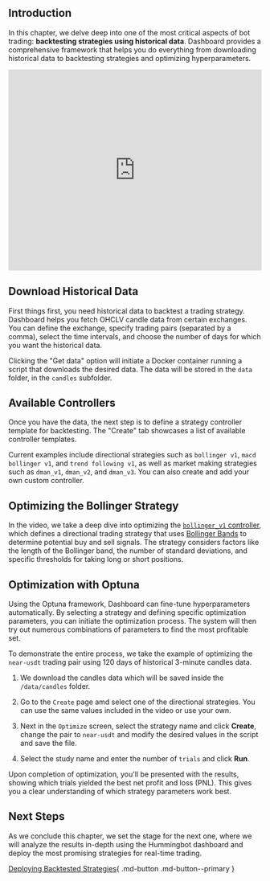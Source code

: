 ## Introduction

In this chapter, we delve deep into one of the most critical aspects of bot trading: **backtesting strategies using historical data**. Dashboard provides a comprehensive framework that helps you do everything from downloading historical data to backtesting strategies and optimizing hyperparameters.

<iframe style="width:100%; min-height:400px;" src="https://www.youtube.com/embed/bAi2ok7_boo?si=R52owIrglHWlSuS5" frameborder="0" allow="accelerometer; autoplay; encrypted-media; gyroscope; picture-in-picture" allowfullscreen></iframe>


## Download Historical Data

First things first, you need historical data to backtest a trading strategy. Dashboard helps you fetch OHCLV candle data from certain exchanges. You can define the exchange, specify trading pairs (separated by a comma), select the time intervals, and choose the number of days for which you want the historical data. 

Clicking the "Get data" option will initiate a Docker container running a script that downloads the desired data. The data will be stored in the `data` folder, in the `candles` subfolder.

## Available Controllers

Once you have the data, the next step is to define a strategy controller template for backtesting. The "Create" tab showcases a list of available controller templates.

Current examples include directional strategies such as `bollinger v1`, `macd bollinger v1`, and `trend following v1`, as well as market making strategies such as `dman_v1`, `dman_v2`, and `dman_v3`. You can also create and add your own custom controller.

## Optimizing the Bollinger Strategy

In the video, we take a deep dive into optimizing the [`bollinger_v1` controller](https://github.com/hummingbot/dashboard/blob/main/quants_lab/controllers/bollinger_v1.py), which defines a directional trading strategy that uses [Bollinger Bands](https://en.wikipedia.org/wiki/Bollinger_Bands) to determine potential buy and sell signals. The strategy considers factors like the length of the Bollinger band, the number of standard deviations, and specific thresholds for taking long or short positions. 

## Optimization with Optuna

Using the Optuna framework, Dashboard can fine-tune hyperparameters automatically. By selecting a strategy and defining specific optimization parameters, you can initiate the optimization process. The system will then try out numerous combinations of parameters to find the most profitable set.

To demonstrate the entire process, we take the example of optimizing the `near-usdt` trading pair using 120 days of historical 3-minute candles data.

1. We download the candles data which will be saved inside the `/data/candles` folder. 

2. Go to the `Create` page amd select one of the directional strategies. You can use the same values included in the video or use your own.

3. Next in the `Optimize` screen, select the strategy name and click **Create**, change the pair to `near-usdt` and modify the desired values in the script and save the file.
 
4. Select the study name and enter the number of `trials` and click **Run**. 

Upon completion of optimization, you'll be presented with the results, showing which trials yielded the best net profit and loss (PNL). This gives you a clear understanding of which strategy parameters work best.

## Next Steps

As we conclude this chapter, we set the stage for the next one, where we will analyze the results in-depth using the Hummingbot dashboard and deploy the most promising strategies for real-time trading.

[Deploying Backtested Strategies](6-backtesting-and-optimization.md){ .md-button .md-button--primary }
